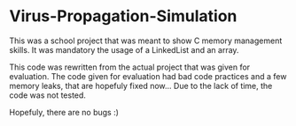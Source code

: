 # Virus-Propagation-Simulation

This was a school project that was meant to show C memory management skills.
It was mandatory the usage of a LinkedList and an array.

This code was rewritten from the actual project that was given for evaluation. The code given for evaluation had bad code practices and a few memory leaks, that are hopefuly fixed now... Due to the lack of time, the code was not tested.

Hopefuly, there are no bugs :)
